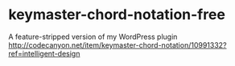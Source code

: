 # keymaster-chord-notation-free
A feature-stripped version of my WordPress plugin http://codecanyon.net/item/keymaster-chord-notation/10991332?ref=intelligent-design
